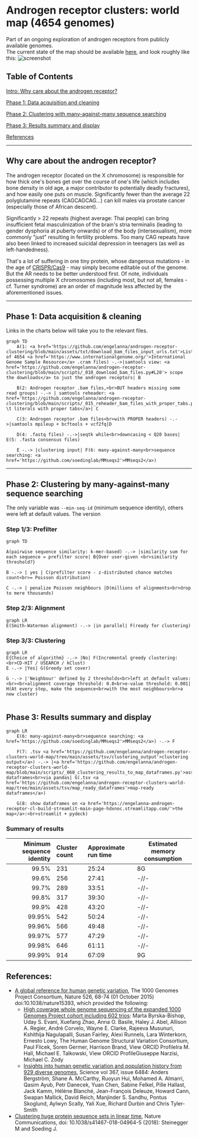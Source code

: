 # Androgen receptor clusters: world map (4654 genomes)

Part of an ongoing exploration of androgen receptors from publicly available genomes. 
<br>The current state of the map should be available [here](https://engelanna-androgen-receptor-cl-build-streamlit-main-page-hdxnoc.streamlitapp.com/), and look roughly like this:
![screenshot](https://user-images.githubusercontent.com/13955209/182109496-529c5f36-072c-49ce-802a-48d1868b1073.gif)

## Table of Contents
[Intro: Why care about the androgen receptor?](#why-care-about-the-androgen-receptor)

[Phase 1: Data acquisition and cleaning](#phase-1-data-acquisition--cleaning)

[Phase 2: Clustering with many-against-many sequence searching](#phase-2-clustering-by-many-against-many-sequence-searching)

[Phase 3: Results summary and display](#phase-3-results-summary-and-display)

[References](#references)

---

## Why care about the androgen receptor?

The androgen receptor (located on the X chromosome) is responsible for how thick one's bones get over the course of one's life (which includes bone density in old age, a major contributor to potentially deadly fractures), and how easily one puts on muscle. Significantly fewer than the average 22 polyglutamine repeats (CAGCAGCAG...) can kill males via prostate cancer (especially those of African descent).

Significantly > 22 repeats (highest average: Thai people) can bring insufficient fetal masculinization of the brain's stria terminalis (leading to gender dysphoria at puberty onwards) or of the body (intersexualism), more commonly "just" resulting in fertility problems. Too many CAG repeats have also been linked to increased suicidal depression in teenagers (as well as left-handedness).

That's a lot of suffering in one tiny protein, whose dangerous mutations - in the age of [CRISPR/Cas9](http://www.crisprtx.com/gene-editing/crispr-cas9) - may simply become editable out of the genome. But the AR needs to be better understood first. Of note, individuals possessing multiple X chromosomes (including most, but not all, females - cf. Turner syndrome) are an order of magnitude less affected by the aforementioned issues.

---

## Phase 1: Data acquisition & cleaning

Links in the charts below will take you to the relevant files.

```mermaid
graph TD
    A(1: <a href='https://github.com/engelanna/androgen-receptor-clustering/blob/main/assets/txt/download_bam_files_input_urls.txt'>List</a> of 4654 <a href='https://www.internationalgenome.org/'>International Genome Sample Resource</a> .cram files) -.->|samtools view: <a href='https://github.com/engelanna/androgen-receptor-clustering/blob/main/scripts/_010_download_bam_files.py#L20'> scope the downloads</a> to just the androgen receptors| B

    B(2: Androgen receptor .bam files,<br>BUT headers missing some read groups) -.-> | samtools reheader: <a href='https://github.com/engelanna/androgen-receptor-clustering/blob/main/scripts/_015_reheader_bam_files_with_proper_tabs.py#L23'>replace \t literals with proper tabs</a>| C
    
    C(3: Androgen receptor .bam files<br>with PROPER headers) -.->|samtools mpileup + bcftools + vcf2fq|D
    
    D(4: .fastq files) -.->|seqtk while<br>downcasing < Q20 bases| E(5: .fasta consensus files)

    E -.-> |clustering input| F(6: many-against-many<br>sequence searching: <a href='https://github.com/soedinglab/MMseqs2'>MMseqs2</a>)
```

---

## Phase 2: Clustering by many-against-many sequence searching

The only variable was `--min-seq-id` (minimum sequence identity), others were left at default values.
The version 

### Step 1/3: Prefilter

```mermaid
graph TD

A(pairwise sequence similarity: k-mer-based) -.-> |similarity sum for each sequence = prefilter score| B{Over user-given <br>similarity threshold?}

B -.-> | yes | C(prefilter score - z-distributed chance matches count<br>= Poisson distribution)

C -.-> | penalize Poisson neighbours |D(millions of alignments<br>drop to mere thousands)
```
### Step 2/3: Alignment
```mermaid
graph LR
E(Smith-Waterman alignment) -.-> |in parallel| F(ready for clustering)

```
### Step 3/3: Clustering
```mermaid
graph LR
E{Choice of algorithm} -.-> |No| F(Incremental greedy clustering:<br>CD-HIT / USEARCH / kClust)
E -.-> |Yes| G(Greedy set cover)

G -.-> |'Neighbour' defined by 2 thresholds<br>left at default values:<br><br>alignment coverage threshold: 0.8<br>e-value threshold: 0.001| H(At every step, make the sequence<br>with the most neighbours<br>a new cluster)


```
## Phase 3: Results summary and display

```mermaid
graph LR
    E(6: many-against-many<br>sequence searching: <a href='https://github.com/soedinglab/MMseqs2'>MMseqs2</a>) -.-> F

    F(7: .tsv <a href='https://github.com/engelanna/androgen-receptor-clusters-world-map/tree/main/assets/tsv/clustering_output'>clustering output</a>) -.-> |<a href='https://github.com/engelanna/androgen-receptor-clusters-world-map/blob/main/scripts/_060_clustering_results_to_map_dataframes.py'>assemble</a> dataframes<br>via pandas| G(.tsv <a href='https://github.com/engelanna/androgen-receptor-clusters-world-map/tree/main/assets/tsv/map_ready_dataframes'>map-ready dataframes</a>)

    G(8: show dataframes on <a href='https://engelanna-androgen-receptor-cl-build-streamlit-main-page-hdxnoc.streamlitapp.com/'>the map</a>:<br>streamlit + pydeck)

```

### Summary of results

| Minimum sequence identity | Cluster count | Approximate run time | Estimated memory consumption |
|-:|:-|:-|-|
| 99.5% | 231 |25:24 | 8G |
| 99.6% | 256 |27:41 | -//- |
| 99.7% | 289 |33:51 | -//- | 
| 99.8% | 317 |39:30 | -//- | 
| 99.9% | 428 |43:20 | -//- | 
| 99.95% | 542 |50:24 | -//- | 
| 99.96% | 566 |49:48 | -//- | 
| 99.97% | 577 |47:29 | -//- | 
| 99.98% | 646 |61:11 | -//- | 
| 99.99% | 914 |67:09 | 9G | 


## References:
- [A global reference for human genetic variation](http://www.nature.com/nature/journal/v526/n7571/full/nature15393.html), The 1000 Genomes Project Consortium, Nature 526, 68-74 (01 October 2015) doi:10.1038/nature15393, which provided the following:
    - [High coverage whole genome sequencing of the expanded 1000 Genomes Project cohort including 602 trios](https://www.biorxiv.org/content/10.1101/2021.02.06.430068v2): Marta Byrska-Bishop, Uday S. Evani, Xuefang Zhao, Anna O. Basile, Haley J. Abel, Allison A. Regier, André Corvelo, Wayne E. Clarke, Rajeeva Musunuri, Kshithija Nagulapalli, Susan Fairley, Alexi Runnels, Lara Winterkorn, Ernesto Lowy, The Human Genome Structural Variation Consortium, Paul Flicek, Soren Germer, Harrison Brand,  View ORCID ProfileIra M. Hall, Michael E. Talkowski,  View ORCID ProfileGiuseppe Narzisi, Michael C. Zody
    - [Insights into human genetic variation and population history from 929 diverse genomes](https://www.science.org/doi/10.1126/science.aay5012), Science vol 367, issue 6484: Anders Bergström, Shane A. McCarthy,  Ruoyun Hui, Mohamed A. Almarri, Qasim Ayub, Petr Danecek, Yuan Chen, Sabine Felkel, Pille Hallast, Jack Kamm, Hélène Blanché, Jean-François Deleuze, Howard Cann, Swapan Mallick, David Reich, Manjinder S. Sandhu, Pontus Skoglund, Aylwyn Scally, Yali Xue, Richard Durbin and Chris Tyler-Smith
- [Clustering huge protein sequence sets in linear time](https://www.nature.com/articles/s41467-018-04964-5), Nature Communications, doi: 10.1038/s41467-018-04964-5 (2018): Steinegger M and Soeding J.